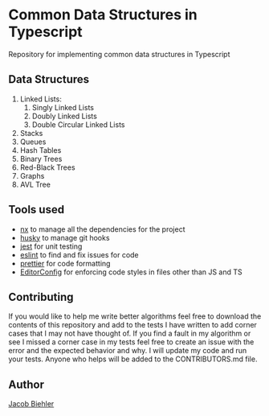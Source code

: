 # Common Data Structures in Typescript

Repository for implementing common data structures in Typescript

## Data Structures

1. Linked Lists:
   1. Singly Linked Lists
   2. Doubly Linked Lists
   3. Double Circular Linked Lists
2. Stacks
3. Queues
4. Hash Tables
5. Binary Trees
6. Red-Black Trees
7. Graphs
8. AVL Tree

## Tools used

- [nx](https://nx.dev) to manage all the dependencies for the project
- [husky](https://typicode.github.io/husky/) to manage git hooks
- [jest](https://jestjs.io/) for unit testing
- [eslint](https://eslint.org/) to find and fix issues for code
- [prettier](https://prettier.io/) for code formatting
- [EditorConfig](https://editorconfig.org/) for enforcing code styles in files other than JS and TS

## Contributing

If you would like to help me write better algorithms feel free to download the contents of this repository and add to the tests I have written to add corner cases that I may not have thought of. If you find a fault in my algorithm or see I missed a corner case in my tests feel free to create an issue with the error and the expected behavior and why. I will update my code and run your tests. Anyone who helps will be added to the CONTRIBUTORS.md file.

## Author

[Jacob Biehler](https://www.linkedin.com/in/jacob-biehler-475573139/)
